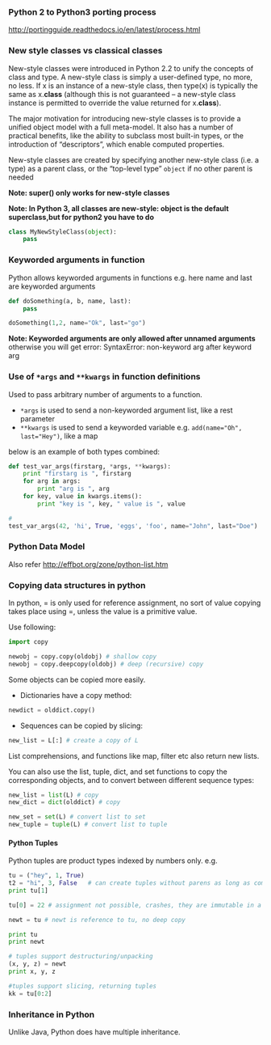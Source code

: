 
### Python 2 to Python3 porting process

http://portingguide.readthedocs.io/en/latest/process.html

### New style classes vs classical classes

New-style classes were introduced in Python 2.2 to unify the concepts of class and type. A new-style class is simply a user-defined type, no more, no less. If x is an instance of a new-style class, then type(x) is typically the same as x.__class__ (although this is not guaranteed – a new-style class instance is permitted to override the value returned for x.__class__).

The major motivation for introducing new-style classes is to provide a unified object model with a full meta-model. It also has a number of practical benefits, like the ability to subclass most built-in types, or the introduction of “descriptors”, which enable computed properties.

New-style classes are created by specifying another new-style class (i.e. a type) as a parent class, or the “top-level type” `object` if no other parent is needed

**Note: super() only works for new-style classes**

**Note: In Python 3, all classes are new-style: object is the default superclass,but for python2 you have to do** 
``` python
class MyNewStyleClass(object):
    pass
```

### Keyworded arguments in function

Python allows keyworded arguments in functions
e.g. here name and last are keyworded arguments
``` python
def doSomething(a, b, name, last):
    pass

doSomething(1,2, name="Ok", last="go")
```
**Note: Keyworded arguments are only allowed after unnamed arguments**
otherwise you will get error: SyntaxError: non-keyword arg after keyword arg

### Use of `*args` and `**kwargs` in function definitions

Used to pass arbitrary number of arguments to a function.

* `*args` is used to send a non-keyworded argument list, like a rest parameter
* `**kwargs` is used to send a keyworded variable e.g. `add(name="Oh", last="Hey")`, like a map

below is an example of both types combined:
``` python
def test_var_args(firstarg, *args, **kwargs):
    print "firstarg is ", firstarg
    for arg in args:
        print "arg is ", arg
    for key, value in kwargs.items():
        print "key is ", key, " value is ", value

# 
test_var_args(42, 'hi', True, 'eggs', 'foo', name="John", last="Doe")
```

### Python Data Model

Also refer http://effbot.org/zone/python-list.htm

### Copying data structures in python

In python, = is only used for reference assignment, no sort of value copying takes place using =, unless the value is a primitive value.

Use following:
``` py
import copy

newobj = copy.copy(oldobj) # shallow copy
newobj = copy.deepcopy(oldobj) # deep (recursive) copy
```

Some objects can be copied more easily.
* Dictionaries have a copy method:
``` py
newdict = olddict.copy()
```

* Sequences can be copied by slicing:
``` py
new_list = L[:] # create a copy of L
```
List comprehensions, and functions like map, filter etc also return new lists.

You can also use the list, tuple, dict, and set functions to copy the corresponding objects, and to convert between different sequence types:
``` py
new_list = list(L) # copy
new_dict = dict(olddict) # copy

new_set = set(L) # convert list to set
new_tuple = tuple(L) # convert list to tuple
```

#### Python Tuples

Python tuples are product types indexed by numbers only.
e.g.
``` py
tu = ("hey", 1, True)
t2 = "hi", 3, False   # can create tuples without parens as long as commas
print tu[1]

tu[0] = 22 # assignment not possible, crashes, they are immutable in a sense that crash happens on assignment, instead of returning of a new tuple etc.

newt = tu # newt is reference to tu, no deep copy

print tu
print newt

# tuples support destructuring/unpacking
(x, y, z) = newt
print x, y, z

#tuples support slicing, returning tuples
kk = tu[0:2]


```

### Inheritance in Python

Unlike Java, Python does have multiple inheritance.
